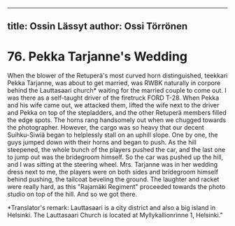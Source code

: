 
---
title: Ossin Lässyt
author: Ossi Törrönen
---

    
# 76. Pekka Tarjanne's Wedding

When the blower of the Retuperä's most curved horn distinguished, teekkari Pekka Tarjanne, was about to get married, was RWBK naturally in corpore behind the Lauttasaari church\* waiting for the married couple to come out. I was there as a self-taught driver of the firetruck FORD T-28. When Pekka and his wife came out, we attacked them, lifted the wife next to the driver and Pekka on top of the stepladders, and the other Retuperä members filled the edge spots. The horns rang handsomely out when we chugged towards the photographer. However, the cargo was so heavy that our decent Suihku-Siwiä began to helplessly stall on an uphill slope. One by one, the guys jumped down with their horns and began to push. As the hill steepened, the whole bunch of the players pushed the car, and the last one to jump out was the bridegroom himself. So the car was pushed up the hill, and I was sitting at the steering wheel. Mrs. Tarjanne was in her wedding dress next to me,  the players were on both sides and bridegroom himself behind pushing, the tailcoat beveling the ground. The laughter and racket were really hard, as this "Rajamäki Regiment" proceeded towards the photo studio on top of the hill. And so we got there.

\*Translator's remark: Lauttasaari is a city district and also a big island in Helsinki. The Lauttasaari Church is located at Myllykallionrinne 1, Helsinki."
